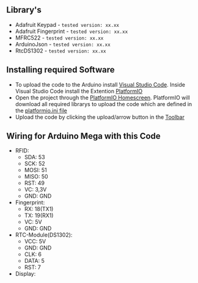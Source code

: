 

## Library's
- Adafruit Keypad       - `tested version: xx.xx`
- Adafruit Fingerprint  - `tested version: xx.xx`
- MFRC522               - `tested version: xx.xx`
- ArduinoJson           - `tested version: xx.xx`
- RtcDS1302             - `tested version: xx.xx`


## Installing required Software
- To upload the code to the Arduino install [Visual Studio Code](https://code.visualstudio.com/download). Inside Visual Studio Code install the Extention [PlatformIO](https://docs.platformio.org/en/stable/integration/ide/vscode.html#installation)
- Open the project through the [PlatformIO Homescreen](https://docs.platformio.org/en/stable/integration/ide/vscode.html#quick-start). PlatformIO will download all required librarys to upload the code which are defined in the [platformio.ini file](https://docs.platformio.org/en/latest/projectconf/index.html)
- Upload the code by clicking the upload/arrow button in the [Toolbar](https://docs.platformio.org/en/stable/integration/ide/vscode.html#platformio-toolbar)



## Wiring for Arduino Mega with this Code
<!-- Wiring not working for Arduino Mega: https://arduino.stackexchange.com/questions/60525/did-not-find-fingerprint-sensor-arduino-mega-2560-adafruit-fingerprint-sensor -->
- RFID:
    - SDA:  53
    - SCK:  52
    - MOSI: 51
    - MISO: 50
    - RST:  49
    - VC:   3,3V
    - GND:  GND
- Fingerprint:
    - RX:  18(TX1)
    - TX:  19(RX1)
    - VC:  5V
    - GND: GND
- RTC-Module(DS1302):
    - VCC:  5V
    - GND:  GND
    - CLK:  6
    - DATA: 5
    - RST:  7
- Display: